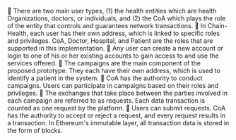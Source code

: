 	There are two main user types, (1) the health entities which are health Organizations, doctors, or individuals, and (2) the CoA which plays the role of the entity that controls and guarantees network transactions.
	In Chain-Health, each user has their own address, which is linked to specific roles and privileges. CoA, Doctor, Hospital, and Patient are the roles that are supported in this implementation.
	Any user can create a new account or login to one of his or her existing accounts to gain access to and use the services offered.
	The campaigns are the main component of the proposed prototype. They each have their own address, which is used to identify a patient in the system. 
	CoA has the authority to conduct campaigns. Users can participate in campaigns based on their roles and privileges.
	The exchanges that take place between the parties involved in each campaign are referred to as requests. Each data transaction is counted as one request by the platform. 
	Users can submit requests. CoA has the authority to accept or reject a request, and every request results in a transaction. In Ethereum's immutable layer, all transaction data is stored in the form of blocks.

